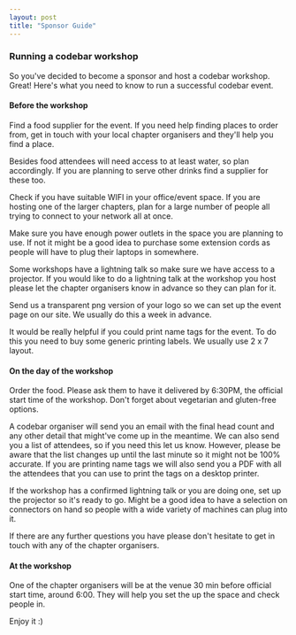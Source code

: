 ```yaml
---
layout: post
title: "Sponsor Guide"
---
```


### Running a codebar workshop

So you've decided to become a sponsor and host a codebar workshop. Great! Here's what you need to know to run a successful codebar event. 

#### Before the workshop

Find a food supplier for the event. If you need help finding places to order from, get in touch with your local chapter organisers and they'll help you find a place.

Besides food attendees will need access to at least water, so plan accordingly. If you are planning to serve other drinks find a supplier for these too.

Check if you have suitable WIFI in your office/event space. If you are hosting one of the larger chapters, plan for a large number of people all trying to connect to your network all at once.

Make sure you have enough power outlets in the space you are planning to use. If not it might be a good idea to purchase some extension cords as people will have to plug their laptops in somewhere.

Some workshops have a lightning talk so make sure we have access to a projector. If you would like to do a lightning talk at the workshop you host please let the chapter organisers know in advance so they can plan for it.

Send us a transparent png version of your logo so we can set up the event page on our site. We usually do this a week in advance.

It would be really helpful if you could print name tags for the event. To do this you need to buy some generic printing labels. We usually use 2 x 7 layout.

#### On the day of the workshop

Order the food. Please ask them to have it delivered by 6:30PM, the official start time of the workshop. Don't forget about vegetarian and gluten-free options.

A codebar organiser will send you an email with the final head count and any other detail that might've come up in the meantime. We can also send you a list of attendees, so if you need this let us know. However, please be aware that the list changes up until the last minute so it might not be 100% accurate. If you are printing name tags we will also send you a PDF with all the attendees that you can use to print the tags on a desktop printer.

If the workshop has a confirmed lightning talk or you are doing one, set up the projector so it's ready to go. Might be a good idea to have a selection on connectors on hand so people with a wide variety of machines can plug into it.

If there are any further questions you have please don't hesitate to get in touch with any of the chapter organisers.

#### At the workshop

One of the chapter organisers will be at the venue 30 min before official start time, around 6:00. They will help you set the up the space and check people in.

Enjoy it :)